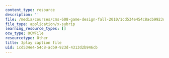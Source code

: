 ```yaml
---
content_type: resource
description: ''
file: /media/courses/cms-608-game-design-fall-2010/1cd534e454c8acb9923d4313d2b946cb_68559.srt
file_type: application/x-subrip
learning_resource_types: []
ocw_type: OCWFile
resourcetype: Other
title: 3play caption file
uid: 1cd534e4-54c8-acb9-923d-4313d2b946cb
---
```

